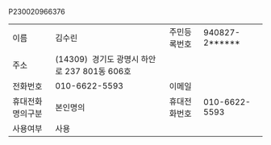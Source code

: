 P230020966376

|   |   |   |   |
|---|---|---|---|
|이름|김수린|주민등록번호|940827-2******|
|주소|(14309)  경기도 광명시 하안로 237 801동 606호|   |   |
|전화번호|010-6622-5593|이메일||
|휴대전화 명의구분|본인명의|휴대전화번호|010-6622-5593|
|사용여부|사용|   |   |